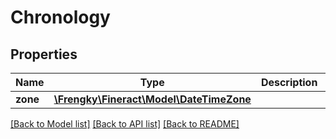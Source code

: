 # Chronology

## Properties
Name | Type | Description | Notes
------------ | ------------- | ------------- | -------------
**zone** | [**\Frengky\Fineract\Model\DateTimeZone**](DateTimeZone.md) |  | [optional] 

[[Back to Model list]](../../README.md#documentation-for-models) [[Back to API list]](../../README.md#documentation-for-api-endpoints) [[Back to README]](../../README.md)

